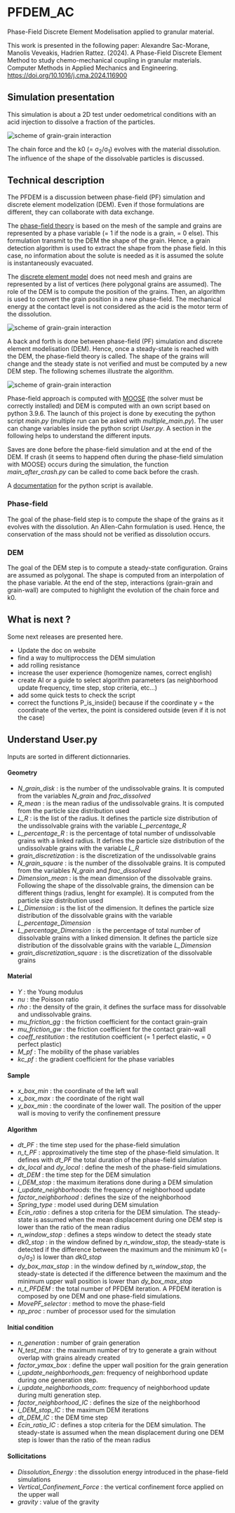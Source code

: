 # PFDEM_AC

Phase-Field Discrete Element Modelisation applied to granular material.

This work is presented in the following paper: 
Alexandre Sac-Morane, Manolis Veveakis, Hadrien Rattez. (2024). A Phase-Field Discrete Element Method to study chemo-mechanical coupling in granular materials. Computer Methods in Applied Mechanics and Engineering. https://doi.org/10.1016/j.cma.2024.116900

## Simulation presentation
This simulation is about a 2D test under oedometrical conditions with an acid injection to dissolve a fraction of the particles.

![scheme of grain-grain interaction](image/Oedometric_test_WB.png)

The chain force and the k0 (= &sigma;<sub>2</sub>/&sigma;<sub>1</sub>) evolves with the material dissolution. The influence of the shape of the dissolvable particles is discussed.

## Technical description
The PFDEM is a discussion between phase-field (PF) simulation and discrete element modelization (DEM). Even if those formulations are different, they can collaborate with data exchange.

The [phase-field theory](https://en.wikipedia.org/wiki/Phase-field_model) is based on the mesh of the sample and grains are represented by a phase variable (= 1 if the node is a grain, = 0 else). This formulation transmit to the DEM the shape of the grain. Hence, a grain detection algorithm is used to extract the shape from the phase field. In this case, no information about the solute is needed as it is assumed the solute is instantaneously evacuated.

The [discrete element model](https://en.wikipedia.org/wiki/Discrete_element_method) does not need mesh and grains are represented by a list of vertices (here polygonal grains are assumed). The role of the DEM is to compute the position of the grains. Then, an algorithm is used to convert the grain position in a new phase-field. The mechanical energy at the contact level is not considered as the acid is the motor term of the dissolution.

![scheme of grain-grain interaction](image/PFDEM_Exchange_Scheme_WB.png)

A back and forth is done between phase-field (PF) simulation and discrete element modelisation (DEM). Hence, once a steady-state is reached with the DEM, the phase-field theory is called. The shape of the grains will change and the steady state is not verified and must be computed by a new DEM step.
The following schemes illustrate the algorithm.

![scheme of grain-grain interaction](image/General_plan_WB.png)

Phase-field approach is computed with [MOOSE](https://github.com/idaholab/moose) (the solver must be correctly installed) and DEM is computed with an own script based on python 3.9.6. The launch of this project is done by executing the python script <i>main.py</i> (multiple run can be asked with <i>multiple_main.py</i>). The user can change variables inside the python script <i>User.py</i>. A section in the following helps to understand the different inputs.

Saves are done before the phase-field simulation and at the end of the DEM. If crash (it seems to happend often during the phase-field simulation with MOOSE) occurs during the simulation, the function <i>main_after_crash.py</i> can be called to come back before the crash.

A [documentation](https://alexsacmorane.github.io/pfdem_ac) for the python script is available.

### Phase-field
The goal of the phase-field step is to compute the shape of the grains as it evolves with the dissolution.
An Allen-Cahn formulation is used. Hence, the conservation of the mass should not be verified as dissolution occurs.

### DEM
The goal of the DEM step is to compute a steady-state configuration. Grains are assumed as polygonal. The shape is computed from an interpolation of the phase variable. At the end of the step, interactions (grain-grain and grain-wall) are computed to highlight the evolution of the chain force and k0.

## What is next ?
Some next releases are presented here.

- Update the doc on website
- find a way to multiproccess the DEM simulation
- add rolling resistance
- increase the user experience (homogenize names, correct english)
- create AI or a guide to select algorithm parameters (as neighborhood update frequency, time step, stop criteria, etc...)
- add some quick tests to check the script
- correct the functions P_is_inside() because if the coordinate y = the coordinate of the vertex, the point is considered outside (even  if it is not the case)

## Understand User.py

Inputs are sorted in different dictionnaries.

#### Geometry

- <i>N_grain_disk</i> : is the number of the undissolvable grains. It is computed from the variables <i>N_grain</i> and <i>frac_dissolved</i>
- <i>R_mean</i> : is the mean radius of the undissolvable grains. It is computed from the particle size distribution used
- <i>L_R</i> : is the list of the radius. It defines the particle size distribution of the undissolvable grains with the variable <i>L_percentage_R</i>
- <i>L_percentage_R</i> : is the percentage of total number of undissolvable grains with a linked radius. It defines the particle size distribution of the undissolvable grains with the variable <i>L_R</i>
- <i>grain_discretization</i> : is the discretization of the undissolvable grains
- <i>N_grain_square</i> : is the number of the dissolvable grains. It is computed from the variables <i>N_grain</i> and <i>frac_dissolved</i>
- <i>Dimension_mean</i> : is the mean dimension of the dissolvable grains. Following the shape of the dissolvable grains, the dimension can be different things (radius, lenght for example). It is computed from the particle size distribution used
- <i>L_Dimension</i> : is the list of the dimension. It defines the particle size distribution of the dissolvable grains with the variable <i>L_percentage_Dimension</i>
- <i>L_percentage_Dimension</i> : is the percentage of total number of dissolvable grains with a linked dimension. It defines the particle size distribution of the dissolvable grains with the variable <i>L_Dimension</i>
- <i>grain_discretization_square</i> : is the discretization of the dissolvable grains

#### Material

- <i>Y</i> : the Young modulus
- <i>nu</i> : the Poisson ratio
- <i>rho</i> : the density of the grain, it defines the surface mass for dissolvable and undissolvable grains.
- <i>mu_friction_gg</i> : the friction coefficient for the contact grain-grain
- <i>mu_friction_gw</i> : the friction coefficient for the contact grain-wall
- <i>coeff_restitution</i> : the restitution coefficient (= 1 perfect elastic, = 0 perfect plastic)
- <i>M_pf</i> : The mobility of the phase variables
- <i>kc_pf</i> : the gradient coefficient for the phase variables

#### Sample

- <i>x_box_min</i> : the coordinate of the left wall
- <i>x_box_max</i> : the coordinate of the right wall
- <i>y_box_min</i> : the coordinate of the lower wall. The position of the upper wall is moving to verify the confinement pressure

#### Algorithm

- <i>dt_PF</i> : the time step used for the phase-field simulation
- <i>n_t_PF</i> : approximatively the time step of the phase-field simulation. It defines with <i>dt_PF</i> the total duration of the phase-field simulation
- <i>dx_local</i> and <i>dy_local</i> : define the mesh of the phase-field simulations.
- <i>dt_DEM</i> : the time step for the DEM simulation
- <i>i_DEM_stop</i> : the maximum iterations done during a DEM simulation
- <i>i_update_neighborhoods</i>: the frequency of neighborhood update
- <i>factor_neighborhood</i> : defines the size of the neighborhood
- <i>Spring_type</i> : model used during DEM simulation
- <i>Ecin_ratio</i> : defines a stop criteria for the DEM simulation. The steady-state is assumed when the mean displacement during one DEM step is lower than the ratio of the mean radius
- <i>n_window_stop</i> : defines a steps window to detect the steady state
- <i>dk0_stop</i> : in the window defined by <i>n_window_stop</i>, the steady-state is detected if the difference between the maximum and the minimum k0 (= &sigma;<sub>1</sub>/&sigma;<sub>2</sub>) is lower than <i>dk0_stop</i>
- <i>dy_box_max_stop</i> : in the window defined by <i>n_window_stop</i>, the steady-state is detected if the difference between the maximum and the minimum upper wall position is lower than <i>dy_box_max_stop</i>
- <i>n_t_PFDEM</i> : the total number of PFDEM iteration. A PFDEM iteration is composed by one DEM and one phase-field simulations.
- <i>MovePF_selector</i> : method to move the phase-field
- <i>np_proc</i> : number of processor used for the simulation

#### Initial condition

- <i>n_generation</i> : number of grain generation
- <i>N_test_max</i> : the maximum number of try to generate a grain without overlap with grains already created
- <i>factor_ymax_box</i> : define the upper wall position for the grain generation
- <i>i_update_neighborhoods_gen</i>: frequency of neighborhood update during one generation step.
- <i>i_update_neighborhoods_com</i>: frequency of neighborhood update during multi generation step.
- <i>factor_neighborhood_IC</i> : defines the size of the neighborhood
- <i>i_DEM_stop_IC</i> : the maximum DEM iterations
- <i>dt_DEM_IC</i> : the DEM time step
- <i>Ecin_ratio_IC</i> : defines a stop criteria for the DEM simulation. The steady-state is assumed when the mean displacement during one DEM step is lower than the ratio of the mean radius

#### Sollicitations

- <i>Dissolution_Energy</i> : the dissolution energy introduced in the phase-field simulations
- <i>Vertical_Confinement_Force</i> : the vertical confinement force applied on the upper wall
- <i>gravity</i> : value of the gravity
